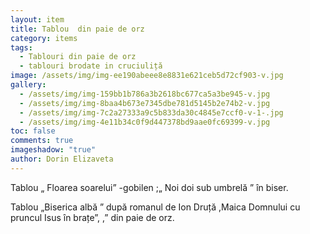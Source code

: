 ```yaml
---
layout: item
title: Tablou  din paie de orz
category: items
tags:
  - Tablouri din paie de orz
  - tablouri brodate in cruciuliță
image: /assets/img/img-ee190abeee8e8831e621ceb5d72cf903-v.jpg
gallery:
  - /assets/img/img-159bb1b786a3b2618bc677ca5a3be945-v.jpg
  - /assets/img/img-8baa4b673e7345dbe781d5145b2e74b2-v.jpg
  - /assets/img/img-7c2a27333a9c5b833da30c4845e7ccf0-v-1-.jpg
  - /assets/img/img-4e11b34c0f9d447378bd9aae0fc69399-v.jpg
toc: false
comments: true
imageshadow: "true"
author: Dorin Elizaveta
---
```

Tablou „  Floarea soarelui” -gobilen ;„ Noi doi sub umbrelă ” în biser.

Tablou „Biserica albă ” după romanul  de Ion Druță ,Maica Domnului cu pruncul Isus în brațe”, ,” din paie de orz.
